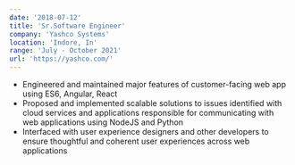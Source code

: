 ```yaml
---
date: '2018-07-12'
title: 'Sr.Software Engineer'
company: 'Yashco Systems'
location: 'Indore, In'
range: 'July - October 2021'
url: 'https://yashco.com/'
---
```


- Engineered and maintained major features of customer-facing web app using ES6, Angular, React
- Proposed and implemented scalable solutions to issues identified with cloud services and applications responsible for communicating with web applications using NodeJS and Python
- Interfaced with user experience designers and other developers to ensure thoughtful and coherent user experiences across web applications
